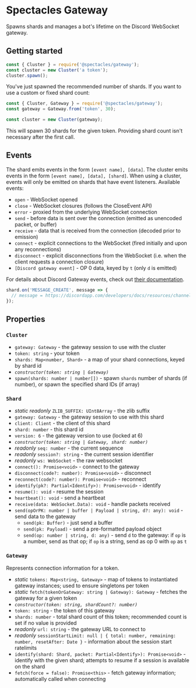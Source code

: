 # Spectacles Gateway

Spawns shards and manages a bot's lifetime on the Discord WebSocket gateway.

## Getting started

```js
const { Cluster } = require('@spectacles/gateway');
const cluster = new Cluster('a token');
cluster.spawn();
```

You've just spawned the recommended number of shards. If you want to use a custom or fixed shard count:

```js
const { Cluster, Gateway } = require('@spectacles/gateway');
const gateway = Gateway.from('token', 30);

const cluster = new Cluster(gateway);
```

This will spawn 30 shards for the given token. Providing shard count isn't necessary after the first call.

## Events

The shard emits events in the form `[event name], [data]`. The cluster emits events in the form `[event name], [data], [shard]`. When using a cluster, events will only be emitted on shards that have event listeners. Available events:

- `open` - WebSocket opened
- `close` - WebSocket closures (follows the CloseEvent API)
- `error` - proxied from the underlying WebSocket connection
- `send` - before data is sent over the connection (emitted as unencoded packet, or buffer)
- `receive` - data that is received from the connection (decoded prior to emission)
- `connect` - explicit connections to the WebSocket (fired initially and upon any reconnections)
- `disconnect` - explicit disconnections from the WebSocket (i.e. when the client requests a connection closure)
- `[Discord gateway event]` - OP 0 data, keyed by `t` (only `d` is emitted)

For details about Discord Gateway events, check out [their documentation](https://discordapp.com/developers/docs/topics/gateway#commands-and-events).

```js
shard.on('MESSAGE_CREATE', message => {
  // message = https://discordapp.com/developers/docs/resources/channel#message-object-message-structure
});
```

## Properties

### `Cluster`

- `gateway: Gateway` - the gateway session to use with the cluster
- `token: string` - your token
- `shards: Map<number, Shard>` - a map of your shard connections, keyed by shard id
- _`constructor(token: string | Gateway)`_
- `spawn(shards: number | number[])` - spawn `shards` number of shards (if number), or spawn the specified shard IDs (if array)

### `Shard`

- *static readonly* `ZLIB_SUFFIX: UInt8Array` - the zlib suffix
- `gateway: Gateway` - the gateway session to use with this shard
- `client: Client` - the client of this shard
- `shard: number` - this shard id
- `version: 6` - the gateway version to use (locked at 6)
- _`constructor(token: string | Gateway, shard: number)`_
- *readonly* `seq: number` - the current sequence
- *readonly* `session?: string` - the current session identifier
- *readonly* `ws: WebSocket` - the raw websocket
- `connect(): Promise<void>` - connect to the gateway
- `disconnect(code?: number): Promise<void>` - disconnect
- `reconnect(code?: number): Promise<void>` - reconnect
- `identify(pk?: Partial<Identify>): Promise<void>` - identify
- `resume(): void` - resume the session
- `heartbeat(): void` - send a heartbeat
- `receive(data: WebSocket.Data): void` - handle packets received
- `send(opOrPK: number | buffer | Payload | string, d?: any): void` - send data to the gateway
  - `send(pk: Buffer)` - just send a buffer
  - `send(pk: Payload)` - send a pre-formatted payload object
  - `send(op: number | string, d: any)` - send `d` to the gateway: if `op` is a number, send as that op; if `op` is a string, send as op 0 with `op` as `t`

### `Gateway`

Represents connection information for a token.

- *static* `tokens: Map<string, Gateway>` - map of tokens to instantiated gateway instances; used to ensure singletons per token
- *static* `fetch(tokenOrGateway: string | Gateway): Gateway` - fetches the gateway for a given token
- _`constructor(token: string, shardCount?: number)`_
- `token: string` - the token of this gateway
- `shards: number` - total shard count of this token; recommended count is set if no value is provided
- *readonly* `url: string` - the gateway URL to connect to
- *readonly* `sessionStartLimit: null | { total: number, remaining: number, resetAfter: Date }` - information about the session start ratelimits
- `identify(shard: Shard, packet: Partial<Identify>): Promise<void>` - identify with the given shard; attempts to resume if a session is available on the shard
- `fetch(force = false): Promise<this>` - fetch gateway information; automatically called when connecting
